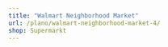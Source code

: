 ```yaml
---
title: "Walmart Neighborhood Market"
url: /plano/walmart-neighborhood-market-4/
shop: Supermarkt
---
```

